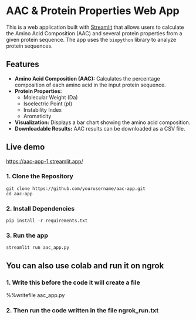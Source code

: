 # AAC & Protein Properties Web App

This is a web application built with [Streamlit](https://streamlit.io/) that allows users to calculate the Amino Acid Composition (AAC) and several protein properties from a given protein sequence. The app uses the `biopython` library to analyze protein sequences.


## Features

- **Amino Acid Composition (AAC):** Calculates the percentage composition of each amino acid in the input protein sequence.
- **Protein Properties:**
  - Molecular Weight (Da)
  - Isoelectric Point (pI)
  - Instability Index
  - Aromaticity
- **Visualization:** Displays a bar chart showing the amino acid composition.
- **Downloadable Results:** AAC results can be downloaded as a CSV file.

## Live demo
https://aac-app-1.streamlit.app/

### 1. Clone the Repository

```
git clone https://github.com/yourusername/aac-app.git
cd aac-app
```
### 2. Install Dependencies
```
pip install -r requirements.txt
```

### 3. Run the app
```
streamlit run aac_app.py
```
## You can also use colab and run it on ngrok

### 1. Write this before the code it will create a file
%%writefile aac_app.py

### 2. Then run the code written in the file ngrok_run.txt
